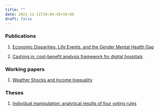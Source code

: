 ```yaml
---
title: ""
date: 2021-11-11T20:04:45+10:00
draft: false
---
```

### Publications
1. [Economic Disparities, Life Events, and the Gender Mental Health Gap](https://link.springer.com/article/10.1007/s11205-024-03424-6)

2. [Cashing in: cost-benefit analysis framework for digital hospitals](https://link.springer.com/article/10.1186/s12913-024-11132-7)
### Working papers
1. [Weather Shocks and Income Inequality](/weather_shocks.pdf)

### Theses
1. [Individual manipulation: analytical results of four voting rules](https://espace.library.uq.edu.au/view/UQ:734695)